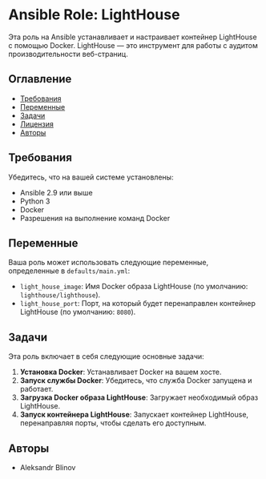 # Ansible Role: LightHouse

Эта роль на Ansible устанавливает и настраивает контейнер LightHouse с помощью Docker. LightHouse — это инструмент для работы с аудитом производительности веб-страниц.

## Оглавление

- [Требования](#требования)
- [Переменные](#переменные)
- [Задачи](#задачи)
- [Лицензия](#лицензия)
- [Авторы](#авторы)

## Требования

Убедитесь, что на вашей системе установлены:

- Ansible 2.9 или выше
- Python 3
- Docker
- Разрешения на выполнение команд Docker

## Переменные

Ваша роль может использовать следующие переменные, определенные в `defaults/main.yml`:

- `light_house_image`: Имя Docker образа LightHouse (по умолчанию: `lighthouse/lighthouse`).
- `light_house_port`: Порт, на который будет перенаправлен контейнер LightHouse (по умолчанию: `8080`).


## Задачи

Эта роль включает в себя следующие основные задачи:

1. **Установка Docker**: Устанавливает Docker на вашем хосте.
2. **Запуск службы Docker**: Убедитесь, что служба Docker запущена и работает.
3. **Загрузка Docker образа LightHouse**: Загружает необходимый образ LightHouse.
4. **Запуск контейнера LightHouse**: Запускает контейнер LightHouse, перенаправляя порты, чтобы сделать его доступным.

## Авторы

- Aleksandr Blinov

